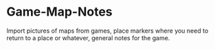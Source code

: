 # Game-Map-Notes
Import pictures of maps from games, place markers where you need to return to a place or whatever, general notes for the game.
